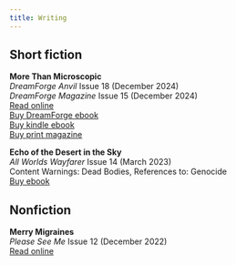 ```yaml
---
title: Writing
---
```


## Short fiction
**More Than Microscopic**
<br>_DreamForge Anvil_ Issue 18 (December 2024)
<br>_DreamForge Magazine_ Issue 15 (December 2024)
<br>[Read online](https://dreamforge.mywebportal.app/dreamforge/stories/show/more-than-microscopic-erin-darrow)
<br>[Buy DreamForge ebook](https://dreamforgemagazine.com/product/dreamforge-anvil-issue-18-epub-mobi-pdf/)
<br>[Buy kindle ebook](https://a.co/d/ejVnNjb)
<br>[Buy print magazine](https://a.co/d/1itSqtL)

**Echo of the Desert in the Sky**
<br>_All Worlds Wayfarer_ Issue 14 (March 2023)
<br>Content Warnings: Dead Bodies, References to: Genocide
<br>[Buy ebook](https://a.co/d/0O1kxLa)

## Nonfiction
**Merry Migraines**
<br>_Please See Me_ Issue 12 (December 2022)
<br>[Read online](https://pleaseseeme.com/issue-12-diagnosis/nonfiction/merry-migraines-psm-12-cnf-erin-darrow/)